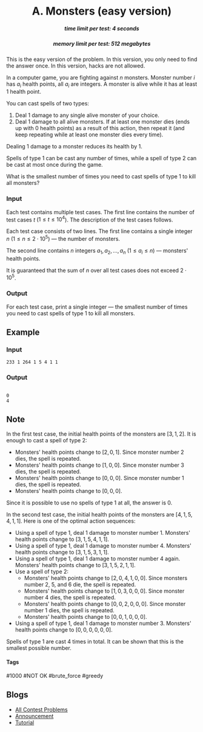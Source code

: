 <h1 style='text-align: center;'> A. Monsters (easy version)</h1>

<h5 style='text-align: center;'>time limit per test: 4 seconds</h5>
<h5 style='text-align: center;'>memory limit per test: 512 megabytes</h5>

This is the easy version of the problem. In this version, you only need to find the answer once. In this version, hacks are not allowed.

In a computer game, you are fighting against $n$ monsters. Monster number $i$ has $a_i$ health points, all $a_i$ are integers. A monster is alive while it has at least $1$ health point.

You can cast spells of two types:

1. Deal $1$ damage to any single alive monster of your choice.
2. Deal $1$ damage to all alive monsters. If at least one monster dies (ends up with $0$ health points) as a result of this action, then repeat it (and keep repeating while at least one monster dies every time).

Dealing $1$ damage to a monster reduces its health by $1$.

Spells of type 1 can be cast any number of times, while a spell of type 2 can be cast at most once during the game.

What is the smallest number of times you need to cast spells of type 1 to kill all monsters?

### Input

Each test contains multiple test cases. The first line contains the number of test cases $t$ ($1 \le t \le 10^4$). The description of the test cases follows.

Each test case consists of two lines. The first line contains a single integer $n$ ($1 \le n \le 2 \cdot 10^5$) — the number of monsters.

The second line contains $n$ integers $a_1, a_2, \ldots, a_n$ ($1 \le a_i \le n$) — monsters' health points.

It is guaranteed that the sum of $n$ over all test cases does not exceed $2 \cdot 10^5$.

### Output

For each test case, print a single integer — the smallest number of times you need to cast spells of type 1 to kill all monsters.

## Example

### Input


```text
233 1 264 1 5 4 1 1
```
### Output

```text

0
4

```
## Note

In the first test case, the initial health points of the monsters are $[3, 1, 2]$. It is enough to cast a spell of type 2: 

* Monsters' health points change to $[2, 0, 1]$. Since monster number $2$ dies, the spell is repeated.
* Monsters' health points change to $[1, 0, 0]$. Since monster number $3$ dies, the spell is repeated.
* Monsters' health points change to $[0, 0, 0]$. Since monster number $1$ dies, the spell is repeated.
* Monsters' health points change to $[0, 0, 0]$.

Since it is possible to use no spells of type 1 at all, the answer is $0$.

In the second test case, the initial health points of the monsters are $[4, 1, 5, 4, 1, 1]$. Here is one of the optimal action sequences: 

* Using a spell of type 1, deal $1$ damage to monster number $1$. Monsters' health points change to $[3, 1, 5, 4, 1, 1]$.
* Using a spell of type 1, deal $1$ damage to monster number $4$. Monsters' health points change to $[3, 1, 5, 3, 1, 1]$.
* Using a spell of type 1, deal $1$ damage to monster number $4$ again. Monsters' health points change to $[3, 1, 5, 2, 1, 1]$.
* Use a spell of type 2:
	+ Monsters' health points change to $[2, 0, 4, 1, 0, 0]$. Since monsters number $2$, $5$, and $6$ die, the spell is repeated.
	+ Monsters' health points change to $[1, 0, 3, 0, 0, 0]$. Since monster number $4$ dies, the spell is repeated.
	+ Monsters' health points change to $[0, 0, 2, 0, 0, 0]$. Since monster number $1$ dies, the spell is repeated.
	+ Monsters' health points change to $[0, 0, 1, 0, 0, 0]$.
* Using a spell of type 1, deal $1$ damage to monster number $3$. Monsters' health points change to $[0, 0, 0, 0, 0, 0]$.

Spells of type 1 are cast $4$ times in total. It can be shown that this is the smallest possible number.



#### Tags 

#1000 #NOT OK #brute_force #greedy 

## Blogs
- [All Contest Problems](../VK_Cup_2022_-_Финальный_раунд_(Engine).md)
- [Announcement](../blogs/Announcement.md)
- [Tutorial](../blogs/Tutorial.md)
